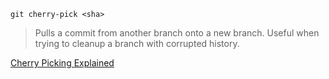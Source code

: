 `git cherry-pick <sha>`

> Pulls a commit from another branch onto a new branch. Useful when trying to cleanup a branch with corrupted history.

[Cherry Picking Explained](http://think-like-a-git.net/sections/rebase-from-the-ground-up/cherry-picking-explained.html)
